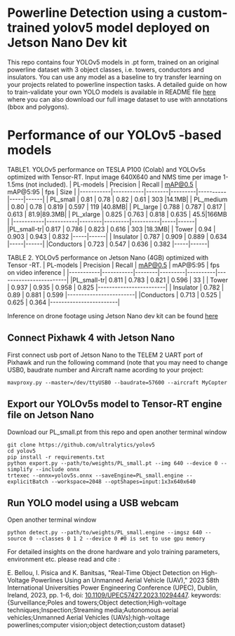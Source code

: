# Powerline Detection using a custom-trained yolov5 model deployed on Jetson Nano Dev kit
This repo contains four YOLOv5 models in .pt form, trained on an original powerline dataset with 3 object classes, i.e. towers, conductors and insulators. You can use any model as a baseline to try transfer learning on your projects related to powerline inspection tasks. 
A detailed guide on how to train-validate your own YOLO models is available in README file [here](https://github.com/Elizbellou/Tower-Insulator-Conductors-TIC-Dataset-and-Object-Detection-Models)
where you can also download our full image dataset to use with annotations (bbox and polygons).

# Performance of our YOLOv5 -based models
TABLE1. YOLOv5 performance on TESLA P100 (Colab) and YOLOv5s optimized with Tensor-RT. Input image 640X640 and NMS time per image 1-1.5ms (not included).
| PL-models | Precision | Recall | mAP@0.5 | mAP@5:95 | fps | Size |
|-----------|-----------|--------|---------|----------|-----|------|
| PL_small  | 0.81      | 0.78   | 0.82    | 0.61     | 303 |14.1MB|
| PL_medium | 0.80      | 0.78   | 0.819   | 0.597    | 119 |40.8MB|
| PL_large  | 0.788     | 0.787  | 0.817   | 0.613    | 81.9|89.3MB|
| PL_xlarge | 0.825     | 0.763  | 0.818   | 0.635    | 45.5|166MB |
|-----------|-----------|--------|---------|----------|-----|------|
|PL_small-tr| 0.817     | 0.786  | 0.823   | 0.616    | 303 |18.3MB|
| Tower     | 0.94      | 0.903  | 0.943   | 0.832    |-----|------|
| Insulator | 0.787     | 0.909  | 0.889   | 0.634    |-----|------|
|Conductors | 0.723     | 0.547  | 0.636   | 0.382    |-----|------|

TABLE 2. YOLOv5 performance on Jetson Nano (4GB) optimized with Tensor -RT.
| PL-models | Precision | Recall | mAP@0.5 | mAP@5:95 | fps on video inference |
|-----------|-----------|--------|---------|----------|------------------------|
|PL_small-tr| 0.811     | 0.783  | 0.821   | 0.596    | 33                     |
| Tower     | 0.937     | 0.935  | 0.958   | 0.825    |------------------------|
| Insulator | 0.782     | 0.89   | 0.881   | 0.599    |------------------------|
|Conductors | 0.713     | 0.525  | 0.625   | 0.364    |------------------------|

Inference on drone footage using Jetson Nano dev kit can be found [here](https://youtu.be/OjKJn98CTjA)
## Connect Pixhawk 4 with Jetson Nano
First connect usb port of Jetson Nano to the TELEM 2 UART port of Pixhawk and run the following command (note that you may need to change USB0, baudrate number and Aircraft name acording to your project:
```
mavproxy.py --master=/dev/ttyUSB0 --baudrate=57600 --aircraft MyCopter

```
## Export our YOLOv5s model to Tensor-RT engine file on Jetson Nano
Download our PL_small.pt from this repo and open another terminal window
```
git clone https://github.com/ultralytics/yolov5
cd yolov5
pip install -r requirements.txt
python export.py --path/to/weights/PL_small.pt --img 640 --device 0 --simplify --include onnx
trtexec --onnx=yolov5s.onnx --saveEngine=PL_small.engine --explicitBatch --workspace=2048 --optShapes=input:1x3x640x640

```
## Run YOLO model using a USB webcam 
Open another terminal window
```
python detect.py --path/to/weights/PL_small.engine --imgsz 640 --source 0 --classes 0 1 2 --device 0 #0 is set to use gpu memory 

```
For detailed insights on the drone hardware and yolo training parameters, environment etc. please read and cite : 

E. Bellou, I. Pisica and K. Banitsas, "Real-Time Object Detection on High-Voltage Powerlines Using an Unmanned Aerial Vehicle (UAV)," 2023 58th International Universities Power Engineering Conference (UPEC), Dublin, Ireland, 2023, pp. 1-6, doi: [10.1109/UPEC57427.2023.10294447](https://ieeexplore.ieee.org/abstract/document/10294447).
keywords: {Surveillance;Poles and towers;Object detection;High-voltage techniques;Inspection;Streaming media;Autonomous aerial vehicles;Unmanned Aerial Vehicles (UAVs);high-voltage powerlines;computer vision;object detection;custom dataset}

